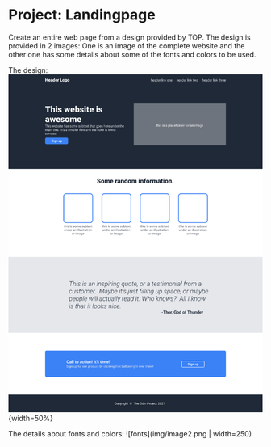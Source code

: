 # Project: Landingpage
Create an entire web page from a design provided by TOP. The design is provided in 2 images: One is an image of the complete website and the other one has some details about some of the fonts and colors to be used.

The design: 
![design](img/image.png) {width=50%}

The details about fonts and colors:
![fonts](img/image2.png | width=250)
